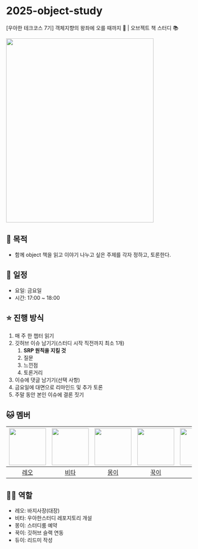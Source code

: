 # 2025-object-study
[우아한 테크코스 7기] 객체지향의 왕좌에 오를 때까지 👑 | 오브젝트 책 스터디 📚

<img src="https://contents.kyobobook.co.kr/sih/fit-in/400x0/pdt/9791158391409.jpg" width="400" height="500">

## 🚀 목적

- 함께 object 책을 읽고 이야기 나누고 싶은 주제를 각자 정하고, 토론한다.

## 📆 일정

- 요일: 금요일
- 시간: 17:00 ~ 18:00

## ⭐️ 진행 방식

1. 매 주 한 챕터 읽기
2. 깃허브 이슈 남기기(스터디 시작 직전까지 최소 1개)
    1. **SRP 원칙을 지킬 것**
    2. 질문
    3. 느낀점
    4. 토론거리
3. 이슈에 댓글 남기기(선택 사항)
4. 금요일에 대면으로 리마인드 및 추가 토론
5. 주말 동안 본인 이슈에 결론 짓기

## 🐱 멤버

| <img src="https://avatars.githubusercontent.com/u/124787447?v=4.png" width="100" height="100"> | <img src="https://avatars.githubusercontent.com/u/118153233?v=4.png" width="100" height="100"> | <img src="https://avatars.githubusercontent.com/u/62841992?v=4.png" width="100" height="100"> | <img src="https://avatars.githubusercontent.com/u/72564777?v=4.png" width="100" height="100"> | <img src="https://avatars.githubusercontent.com/u/77716414?v=4.png" width="100" height="100"> |
|:---:|:---:|:---:|:---:|:---:|
| [레오](https://github.com/kjyyjk) | [비타](https://github.com/taek2222) | [몽이](https://github.com/wodnd0131) | [꾹이](https://github.com/kiwoook) | [듀이](https://github.com/ljhee92) |

## 🧑‍💻 역할

- 레오: 바지사장(대장)
- 비타: 우아한스터디 레포지토리 개설
- 몽이: 스터디룸 예약
- 꾹이: 깃허브 슬랙 연동
- 듀이: 리드미 작성
